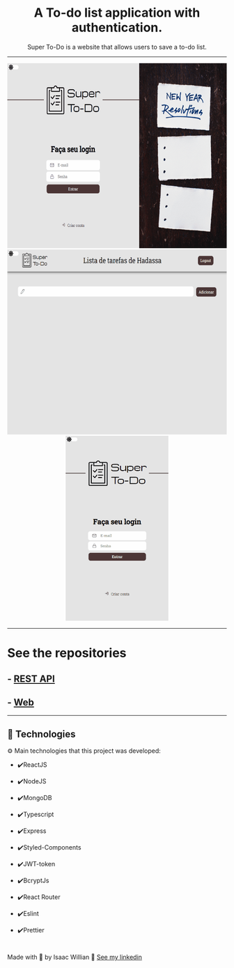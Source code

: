  <h1 align="center">A To-do list application with authentication.</h1>

<p align="center">Super To-Do is a website that allows users to save a to-do list.</p>

---

<div align="center" >
  <img src="./github/readme1.gif" alt="demo-web" height="425">
  <img src="./github/readme2.gif" alt="demo-web" height="425">
  <img src="./github/readme3.gif" alt="demo-mobile" height="425">
</div>

---

# See the repositories

## - [REST API](https://github.com/isaaacwillian/Super-Todo-BACKEND)

## - [Web](https://github.com/isaaacwillian/SuperTodo-FRONTEND)

---

## 🚀 Technologies

⚙️ Main technologies that this project was developed:

- ✔️ReactJS

- ✔️NodeJS

- ✔️MongoDB

- ✔️Typescript

- ✔️Express

- ✔️Styled-Components

- ✔️JWT-token

- ✔️BcryptJs

- ✔️React Router

- ✔️Eslint

- ✔️Prettier

#

Made with 💙 by Isaac Willian 👋 [See my linkedin](https://www.linkedin.com/in/isaaacwillian/)
